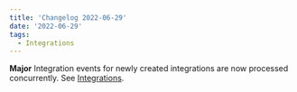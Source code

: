 ```yaml
---
title: 'Changelog 2022-06-29'
date: '2022-06-29'
tags:
  - Integrations
---
```

**Major** Integration events for newly created integrations are now processed concurrently. See [Integrations](/docs/commerce-cloud/integrations/overview).
